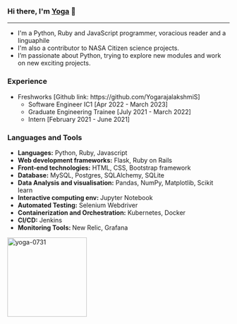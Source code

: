 ### Hi there, I'm <a href="https://yoga-0731.github.io/">Yoga</a> 👋
<hr>
<ul>
<li>I'm a Python, Ruby and JavaScript programmer, voracious reader and a linguaphile</li>
<li>I'm also a contributor to NASA Citizen science projects.</li>
<li>I’m passionate about Python, trying to explore new modules and work on new exciting projects.</li>
</ul>

### Experience
<ul>
  <li>Freshworks [Github link: https://github.com/YogarajalakshmiS]
      <ul>
        <li>Software Engineer IC1 [Apr 2022 - March 2023]</li>
        <li>Graduate Engineering Trainee [July 2021 - March 2022]</li>
        <li>Intern [February 2021 - June 2021]</li>
      </ul>
  </li>
</ul>

### Languages and Tools
<p align="left"> 
<!--   <a href="https://www.python.org" target="_blank" rel="noreferrer"><img src="https://cdn.worldvectorlogo.com/logos/python-5.svg" alt="Python Logo" width="50" height="50"/></a>
  <a href="https://rubyonrails.org/" target="_blank" rel="noreferrer"><img src="https://miro.medium.com/v2/resize:fit:450/1*MtuURq-9Fe3MZM5IZqQgyw.png" alt="Ruby on Rails" width="50" height="50"/></a>
  <a href="https://www.javascript.com/" target="_blank" rel="noreferrer"><img src="https://static.javatpoint.com/images/javascript/javascript_logo.png" alt="JavaScript" width="50" height="50"/></a>
  <a href="https://www.w3.org/html/" target="_blank" rel="noreferrer"><img src="https://img.shields.io/badge/HTML5-E34F26?style=for-the-badge&logo=html5&logoColor=white" alt="html5" width="80" height="40"/></a>
  <a href="https://getbootstrap.com/docs/5.3/getting-started/introduction/" target="_blank" rel="noreferrer"><img src="https://img.shields.io/badge/Bootstrap-563D7C?style=for-the-badge&logo=bootstrap&logoColor=white" alt="bootstrap" width="90" height="40"/></a>
  <a href="https://www.w3schools.com/css/" target="_blank" rel="noreferrer"><img src="https://img.shields.io/badge/CSS3-1572B6?style=for-the-badge&logo=css3&logoColor=white" alt="css3" width="70" height="40"/></a>
  <a href="https://flask.palletsprojects.com/" target="_blank" rel="noreferrer"><img src="https://spin.atomicobject.com/wp-content/uploads/flask.png" alt="flask" width="60" height="40"/></a>
  <a href="https://www.mysql.com/" target="_blank" rel="noreferrer"><img src="https://1000logos.net/wp-content/uploads/2020/08/MySQL-Logo.png?style=for-the-badge&logo=mysql&logoColor=white" alt="mysql" width="80" height="40"/></a>
  <a href="https://www.sqlalchemy.org/"><img src="https://hakin9.org/wp-content/uploads/2019/08/connect-a-flask-app-to-a-mysql-database-with-sqlalchemy-and-pymysql.jpg" alt="sqlalchemy"
width="90" height="40"/></a>
  <a href="https://pandas.pydata.org/" target="_blank" rel="noreferrer"><img src="https://img.shields.io/badge/Pandas-2C2D72?style=for-the-badge&logo=pandas&logoColor=white" alt="pandas" width="80" height="40"/></a>
  <a href="https://matplotlib.org/" target="_blank" rel="noreferrer"><img src="https://static.javatpoint.com/tutorial/matplotlib/images/matplotlib-tutorial.png"?style=for-the-badge&logo=matplotlib&logoColor=white" alt="matplotlib" width="80" height="40"/></a>
  <a href="https://www.selenium.dev" target="_blank" rel="noreferrer"><img src="https://img.shields.io/badge/Selenium-43B02A?style=for-the-badge&logo=Selenium&logoColor=white" alt="selenium" width="80" height="40"/></a> -->
<ul>
  <li><b>Languages:</b> Python, Ruby, Javascript</li>
  <li><b>Web development frameworks:</b> Flask, Ruby on Rails</li>
  <li><b>Front-end technologies:</b> HTML, CSS, Bootstrap framework</li>
  <li><b>Database:</b> MySQL, Postgres, SQLAlchemy, SQLite</li>
  <li><b>Data Analysis and visualisation:</b> Pandas, NumPy, Matplotlib, Scikit learn</li>
  <li><b>Interactive computing env: </b>Jupyter Notebook</li>
  <li><b>Automated Testing:</b> Selenium Webdriver</li>
  <li><b>Containerization and Orchestration:</b> Kubernetes, Docker</li>
  <li><b>CI/CD:</b> Jenkins</li>
  <li><b>Monitoring Tools: </b>New Relic, Grafana</li>
</ul>
</p>

<p>
<!--   <img align="left" src="https://github-readme-streak-stats.herokuapp.com/?user=yoga-0731&show_icons=true&locale=en&layout=compact" alt="yoga-github-profile"  width="400" height="200"/> -->
<!--   <img src="http://github-profile-summary-cards.vercel.app/api/cards/stats?username=yogarajalakshmi-s&theme=dark" alt="github-contributions" width="400" height="200" /> -->
  <img height="180em" src="https://github-readme-stats-sigma-five.vercel.app/api?username=yogarajalakshmi-s&show_icons=true&theme=algolia&include_all_commits=true&count_private=true" alt="yoga-0731" />
<!--   <img src="http://github-profile-summary-cards.vercel.app/api/cards/repos-per-language?username=yogarajalakshmi-s&theme=dark" alt="github-stats" height="180em"/> -->
<!--   <img height="180em" src="https://github-readme-stats-sigma-five.vercel.app/api/top-langs/?username=yogarajalakshmi-s&layout=compact&langs_count=8&theme=algolia" alt="github-contributions" /> -->
</p>

